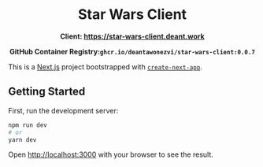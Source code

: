 <div align="center">

# Star Wars Client


**Client: https://star-wars-client.deant.work**

**GitHub Container Registry:`ghcr.io/deantawonezvi/star-wars-client:0.0.7`**

</div>


This is a [Next.js](https://nextjs.org/) project bootstrapped with [`create-next-app`](https://github.com/vercel/next.js/tree/canary/packages/create-next-app).

## Getting Started

First, run the development server:

```bash
npm run dev
# or
yarn dev
```

Open [http://localhost:3000](http://localhost:3000) with your browser to see the result.

